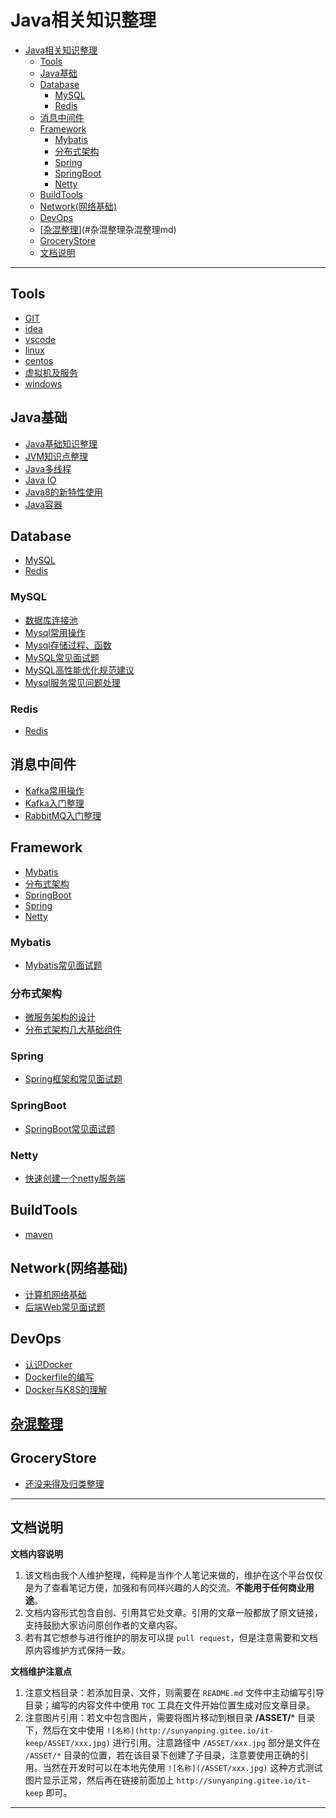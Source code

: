 # Java相关知识整理
<!-- TOC -->

- [Java相关知识整理](#java相关知识整理)
  - [Tools](#tools)
  - [Java基础](#java基础)
  - [Database](#database)
    - [MySQL](#mysql)
    - [Redis](#redis)
  - [消息中间件](#消息中间件)
  - [Framework](#framework)
    - [Mybatis](#mybatis)
    - [分布式架构](#分布式架构)
    - [Spring](#spring)
    - [SpringBoot](#springboot)
    - [Netty](#netty)
  - [BuildTools](#buildtools)
  - [Network(网络基础)](#network网络基础)
  - [DevOps](#devops)
  - [[杂混整理](杂混整理.md)](#杂混整理杂混整理md)
  - [GroceryStore](#grocerystore)
  - [文档说明](#文档说明)

<!-- /TOC -->

***

## Tools
*  [GIT](Tools/GIT.md)
*  [idea](Tools/idea.md)
*  [vscode](Tools/vscode.md)
*  [linux](Tools/linux.md)
*  [centos](Tools/centos.md)
*  [虚拟机及服务](Tools/虚拟机及服务.md)
*  [windows](Tools/windows.md)

## Java基础
* [Java基础知识整理](Java基础/Java基础知识整理.md)
* [JVM知识点整理](Java基础/JVM知识点整理.md)
* [Java多线程](Java基础/Java多线程.md)
* [Java IO](Java基础/Java%20IO.md)
* [Java8的新特性使用](Java基础/Java8的新特性使用.md)
* [Java容器](Java基础/Java容器.md)

## Database
- [MySQL](#MySQL)
- [Redis](#Redis)
### MySQL
* [数据库连接池](Database/MySQL/数据库连接池.md)
* [Mysql常用操作](Database/MySQL/Mysql常用的操作.md)
* [Mysql存储过程、函数](Database/MySQL/Mysql存储过程、函数.md)
* [MySQL常见面试题](Database/MySQL/MySQL常见面试题.md)
* [MySQL高性能优化规范建议](Database/MySQL/MySQL高性能优化规范建议.md)
* [Mysql服务常见问题处理](Database/MySQL/Mysql服务常见问题处理.md)
### Redis
* [Redis](Database/Redis/Redis.md)

## 消息中间件
* [Kafka常用操作](Messages/Kafka常用操作.md)
* [Kafka入门整理](Messages/Kafka入门整理.md)
* [RabbitMQ入门整理](Messages/RabbitMQ入门整理.md)

## Framework
- [Mybatis](#Mybatis)
- [分布式架构](#分布式架构)
- [SpringBoot](#SpringBoot)
- [Spring](#Spring)
- [Netty](#Netty)

### Mybatis
* [Mybatis常见面试题](Framework/Mybatis/Mybatis常见面试题.md)

### 分布式架构
* [微服务架构的设计](Framework/分布式架构/微服务架构的设计.md)
* [分布式架构几大基础组件](Framework/分布式架构/分布式架构几大基础组件.md)

### Spring
* [Spring框架和常见面试题](Framework/Spring/Spring框架和常见面试.md)

### SpringBoot
* [SpringBoot常见面试题](Framework/SpringBoot/SpringBoot常见面试题.md)

### Netty
* [快速创建一个netty服务端](Framework/Netty/快速创建一个netty服务端.md)

## BuildTools
* [maven](BuildTools/maven.md)

## Network(网络基础)
* [计算机网络基础](Network/计算机网络基础.md)
* [后端Web常见面试题](Network/后端Web常见面试题.md)

## DevOps
* [认识Docker](DevOps/认识Docker.md)
* [Dockerfile的编写](DevOps/Dockerfile的编写.md)
* [Docker与K8S的理解](DevOps/Docker与K8S的理解.md)

## [杂混整理](杂混整理.md)

## GroceryStore
* [还没来得及归类整理](GroceryStore/还没来得及归类整理.md)

***
## 文档说明

**文档内容说明**    
1. 该文档由我个人维护整理，纯粹是当作个人笔记来做的，维护在这个平台仅仅是为了查看笔记方便，加强和有同样兴趣的人的交流。**不能用于任何商业用途**。
2. 文档内容形式包含自创、引用其它处文章。引用的文章一般都放了原文链接，支持鼓励大家访问原创作者的文章内容。
3. 若有其它想参与进行维护的朋友可以提 `pull request`，但是注意需要和文档原内容维护方式保持一致。

**文档维护注意点**    
1. 注意文档目录：若添加目录、文件，则需要在 `README.md` 文件中主动编写引导目录；编写的内容文件中使用 `TOC` 工具在文件开始位置生成对应文章目录。
2. 注意图片引用：若文中包含图片，需要将图片移动到根目录 **/ASSET/*** 目录下，然后在文中使用 `![名称](http://sunyanping.gitee.io/it-keep/ASSET/xxx.jpg)` 进行引用。注意路径中 `/ASSET/xxx.jpg` 部分是文件在 `/ASSET/*` 目录的位置，若在该目录下创建了子目录，注意要使用正确的引用。当然在开发时可以在本地先使用 `![名称](/ASSET/xxx.jpg)` 这种方式测试图片显示正常，然后再在链接前面加上 `http://sunyanping.gitee.io/it-keep` 即可。
***
